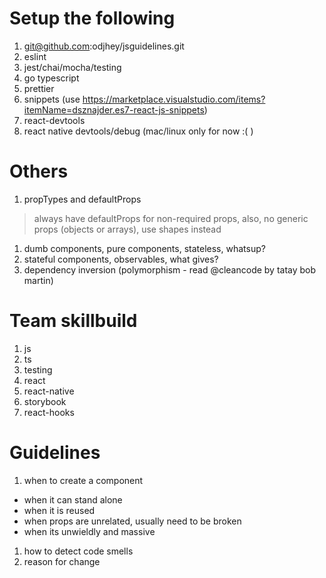 

# Setup the following


1. git@github.com:odjhey/jsguidelines.git
1. eslint
1. jest/chai/mocha/testing
1. go typescript
1. prettier
1. snippets (use https://marketplace.visualstudio.com/items?itemName=dsznajder.es7-react-js-snippets)
1. react-devtools
1. react native devtools/debug (mac/linux only for now :( )



# Others
1. propTypes and defaultProps
> always have defaultProps for non-required props, also, no generic props (objects or arrays), use shapes instead
1. dumb components, pure components, stateless, whatsup?
1. stateful components, observables, what gives?
1. dependency inversion (polymorphism - read @cleancode by tatay bob martin)



# Team skillbuild
1. js
1. ts
1. testing
1. react
1. react-native
1. storybook
1. react-hooks

# Guidelines
1. when to create a component
  - when it can stand alone
  - when it is reused
  - when props are unrelated, usually need to be broken
  - when its unwieldly and massive
1. how to detect code smells
1. reason for change
